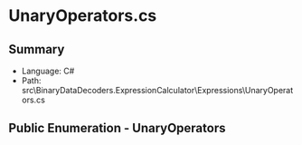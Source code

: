 ﻿# UnaryOperators.cs

## Summary

* Language: C#
* Path: src\BinaryDataDecoders.ExpressionCalculator\Expressions\UnaryOperators.cs

## Public Enumeration - UnaryOperators

